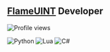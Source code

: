 
<a href="https://github.com/retrojan/FlameUINT">FlameUINT</a> Developer
-

![Profile views](https://komarev.com/ghpvc/?username=ReTrojan&color=brightgreen)

![Python](https://img.shields.io/badge/-Python-3776AB?style=flat-square&logo=python&logoColor=white)
![Lua](https://img.shields.io/badge/-Lua-2C2D72?style=flat-square&logo=lua&logoColor=white)
![C#](https://img.shields.io/badge/-C%23-239120?style=flat-square&logo=csharp&logoColor=white)



